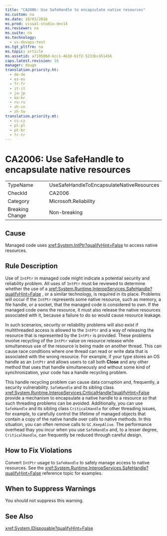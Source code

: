 ```yaml
---
title: "CA2006: Use SafeHandle to encapsulate native resources"
ms.custom: na
ms.date: 10/03/2016
ms.prod: visual-studio-dev14
ms.reviewer: na
ms.suite: na
ms.technology: 
  - vs-devops-test
ms.tgt_pltfrm: na
ms.topic: article
ms.assetid: a71950bd-bcc1-463d-b1f2-5233bc451456
caps.latest.revision: 16
manager: douge
translation.priority.ht: 
  - de-de
  - es-es
  - fr-fr
  - it-it
  - ja-jp
  - ko-kr
  - ru-ru
  - zh-cn
  - zh-tw
translation.priority.mt: 
  - cs-cz
  - pl-pl
  - pt-br
  - tr-tr
---
```

# CA2006: Use SafeHandle to encapsulate native resources
|||  
|-|-|  
|TypeName|UseSafeHandleToEncapsulateNativeResources|  
|CheckId|CA2006|  
|Category|Microsoft.Reliability|  
|Breaking Change|Non-breaking|  
  
## Cause  
 Managed code uses <xref:System.IntPtr?qualifyHint=False> to access native resources.  
  
## Rule Description  
 Use of `IntPtr` in managed code might indicate a potential security and reliability problem. All uses of `IntPtr` must be reviewed to determine whether the use of a <xref:System.Runtime.InteropServices.SafeHandle?qualifyHint=False> , or a similar technology, is required in its place. Problems will occur if the `IntPtr` represents some native resource, such as memory, a file handle, or a socket, that the managed code is considered to own. If the managed code owns the resource, it must also release the native resources associated with it, because a failure to do so would cause resource leakage.  
  
 In such scenarios, security or reliability problems will also exist if multithreaded access is allowed to the `IntPtr` and a way of releasing the resource that is represented by the `IntPtr` is provided. These problems involve recycling of the `IntPtr` value on resource release while simultaneous use of the resource is being made on another thread. This can cause race conditions where one thread can read or write data that is associated with the wrong resource. For example, if your type stores an OS handle as an `IntPtr` and allows users to call both **Close** and any other method that uses that handle simultaneously and without some kind of synchronization, your code has a handle recycling problem.  
  
 This handle recycling problem can cause data corruption and, frequently, a security vulnerability. `SafeHandle` and its sibling class <xref:System.Runtime.InteropServices.CriticalHandle?qualifyHint=False> provide a mechanism to encapsulate a native handle to a resource so that such threading problems can be avoided. Additionally, you can use `SafeHandle` and its sibling class `CriticalHandle` for other threading issues, for example, to carefully control the lifetime of managed objects that contain a copy of the native handle over calls to native methods. In this situation, you can often remove calls to `GC.KeepAlive`. The performance overhead thay you incur when you use `SafeHandle` and, to a lesser degree, `CriticalHandle`, can frequently be reduced through careful design.  
  
## How to Fix Violations  
 Convert `IntPtr` usage to `SafeHandle` to safely manage access to native resources. See the <xref:System.Runtime.InteropServices.SafeHandle?qualifyHint=False> reference topic for examples.  
  
## When to Suppress Warnings  
 You should not suppress this warning.  
  
## See Also  
 <xref:System.IDisposable?qualifyHint=False>